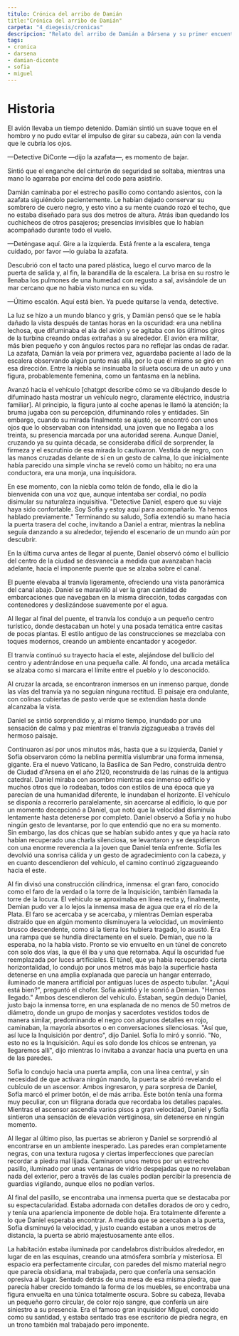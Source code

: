 ```yaml
---
titulo: Crónica del arribo de Damián
title:"Crónica del arribo de Damián"
carpeta: "4_diegesis/cronicas"
descripcion: "Relato del arribo de Damián a Dársena y su primer encuentro con la Inquisición, incluyendo a Sofía y el gran inquisidor Miguel. Historia inconclusa y central en el universo SyV."
tags:
- cronica
- darsena
- damian-diconte
- sofia
- miguel
---
```


# Historia

El avión llevaba un tiempo detenido. Damián sintió un suave toque en el hombro y no pudo evitar el impulso de girar su cabeza, aún con la venda que le cubría los ojos.

—Detective DiConte —dijo la azafata—, es momento de bajar.

Sintió que el enganche del cinturón de seguridad se soltaba, mientras una mano lo agarraba por encima del codo para asistirlo.

Damián caminaba por el estrecho pasillo como contando asientos, con la azafata siguiéndolo pacientemente. Le habían dejado conservar su sombrero de cuero negro, y esto vino a su mente cuando rozó el techo, que no estaba diseñado para sus dos metros de altura. Atrás iban quedando los cuchicheos de otros pasajeros; presencias invisibles que lo habían acompañado durante todo el vuelo.

­—Deténgase aquí. Gire a la izquierda. Está frente a la escalera, tenga cuidado, por favor —lo guiaba la azafata.

Descubrió con el tacto una pared plástica, luego el curvo marco de la puerta de salida y, al fin, la barandilla de la escalera. La brisa en su rostro le llenaba los pulmones de una humedad con regusto a sal, avisándole de un mar cercano que no había visto nunca en su vida.

—Último escalón. Aquí está bien. Ya puede quitarse la venda, detective.

La luz se hizo a un mundo blanco y gris, y Damián pensó que se le había dañado la vista después de tantas horas en la oscuridad: era una neblina lechosa, que difuminaba el ala del avión y se agitaba con los últimos giros de la turbina creando ondas extrañas a su alrededor. El avión era militar, más bien pequeño y con ángulos rectos para no reflejar las ondas de radar. La azafata, Damián la veía por primera vez, aguardaba paciente al lado de la escalera observando algún punto más allá, por lo que él mismo se giró en esa dirección. Entre la niebla se insinuaba la silueta oscura de un auto y una figura, probablemente femenina, como un fantasma en la neblina.

Avanzó hacia el vehículo [chatgpt describe cómo se va dibujando desde lo difuminado hasta mostrar un vehículo negro, claramente eléctrico, industria familiar]. Al principio, la figura junto al coche apenas le llamó la atención; la bruma jugaba con su percepción, difuminando roles y entidades. Sin embargo, cuando su mirada finalmente se ajustó, se encontró con unos ojos que lo observaban con intensidad, una joven que no llegaba a los treinta, su presencia marcada por una autoridad serena. Aunque Daniel, cruzando ya su quinta década, se consideraba difícil de sorprender, la firmeza y el escrutinio de esa mirada lo cautivaron. Vestida de negro, con las manos cruzadas delante de sí en un gesto de calma, lo que inicialmente había parecido una simple vincha se reveló como un hábito; no era una conductora, era una monja, una inquisidora.

En ese momento, con la niebla como telón de fondo, ella le dio la bienvenida con una voz que, aunque intentaba ser cordial, no podía disimular su naturaleza inquisitiva. "Detective Daniel, espero que su viaje haya sido confortable. Soy Sofía y estoy aquí para acompañarlo. Ya hemos hablado previamente." Terminando su saludo, Sofía extendió su mano hacia la puerta trasera del coche, invitando a Daniel a entrar, mientras la neblina seguía danzando a su alrededor, tejiendo el escenario de un mundo aún por descubrir.

En la última curva antes de llegar al puente, Daniel observó cómo el bullicio del centro de la ciudad se desvanecía a medida que avanzaban hacia adelante, hacia el imponente puente que se alzaba sobre el canal.

El puente elevaba al tranvía ligeramente, ofreciendo una vista panorámica del canal abajo. Daniel se maravilló al ver la gran cantidad de embarcaciones que navegaban en la misma dirección, todas cargadas con contenedores y deslizándose suavemente por el agua.

Al llegar al final del puente, el tranvía los condujo a un pequeño centro turístico, donde destacaban un hotel y una posada temática entre casitas de pocas plantas. El estilo antiguo de las construcciones se mezclaba con toques modernos, creando un ambiente encantador y acogedor.

El tranvía continuó su trayecto hacia el este, alejándose del bullicio del centro y adentrándose en una pequeña calle. Al fondo, una arcada metálica se alzaba como si marcara el límite entre el pueblo y lo desconocido.

Al cruzar la arcada, se encontraron inmersos en un inmenso parque, donde las vías del tranvía ya no seguían ninguna rectitud. El paisaje era ondulante, con colinas cubiertas de pasto verde que se extendían hasta donde alcanzaba la vista.

Daniel se sintió sorprendido y, al mismo tiempo, inundado por una sensación de calma y paz mientras el tranvía zigzagueaba a través del hermoso paisaje.

Continuaron así por unos minutos más, hasta que a su izquierda, Daniel y Sofía observaron cómo la neblina permitía vislumbrar una forma inmensa, gigante. Era el nuevo Vaticano, la Basílica de San Pedro, construida dentro de Ciudad d'Arsena en el año 2120, reconstruida de las ruinas de la antigua catedral. Daniel miraba con asombro mientras ese inmenso edificio y muchos otros que lo rodeaban, todos con estilos de una época que ya parecían de una humanidad diferente, le inundaban el horizonte. El vehículo se disponía a recorrerlo paralelamente, sin acercarse al edificio, lo que por un momento decepcionó a Daniel, que notó que la velocidad disminuía lentamente hasta detenerse por completo. Daniel observó a Sofía y no hubo ningún gesto de levantarse, por lo que entendió que no era su momento. Sin embargo, las dos chicas que se habían subido antes y que ya hacía rato habían recuperado una charla silenciosa, se levantaron y se despidieron con una enorme reverencia a la joven que Daniel tenía enfrente. Sofía les devolvió una sonrisa cálida y un gesto de agradecimiento con la cabeza, y en cuanto descendieron del vehículo, el camino continuó zigzagueando hacia el este.

Al fin divisó una construcción cilíndrica, inmensa: el gran faro, conocido como el faro de la verdad o la torre de la Inquisición, también llamada la torre de la locura. El vehículo se aproximaba en línea recta y, finalmente, Demian pudo ver a lo lejos la inmensa masa de agua que era el río de la Plata. El faro se acercaba y se acercaba, y mientras Demian esperaba distraído que en algún momento disminuyera la velocidad, un movimiento brusco descendente, como si la tierra los hubiera tragado, lo asustó. Era una rampa que se hundía directamente en el suelo. Demian, que no la esperaba, no la había visto. Pronto se vio envuelto en un túnel de concreto con solo dos vías, la que él iba y una que retornaba. Aquí la oscuridad fue reemplazada por luces artificiales. El túnel, que ya había recuperado cierta horizontalidad, lo condujo por unos metros más bajo la superficie hasta detenerse en una amplia explanada que parecía un hangar enterrado, iluminado de manera artificial por antiguas luces de aspecto tubular. "¿Aquí está bien?", preguntó el chofer. Sofía asintió y le sonrió a Demian. "Hemos llegado." Ambos descendieron del vehículo. Estaban, según dedujo Daniel, justo bajo la inmensa torre, en una esplanada de no menos de 50 metros de diámetro, donde un grupo de monjas y sacerdotes vestidos todos de manera similar, predominando el negro con algunos detalles en rojo, caminaban, la mayoría absortos o en conversaciones silenciosas. "Así que, así luce la Inquisición por dentro", dijo Daniel. Sofía lo miró y sonrió. "No, esto no es la Inquisición. Aquí es solo donde los chicos se entrenan, ya llegaremos allí", dijo mientras lo invitaba a avanzar hacia una puerta en una de las paredes.

Sofía lo condujo hacia una puerta amplia, con una línea central, y sin necesidad de que activara ningún mando, la puerta se abrió revelando el cubículo de un ascensor. Ambos ingresaron, y para sorpresa de Daniel, Sofía marcó el primer botón, el de más arriba. Este botón tenía una forma muy peculiar, con un filigrana dorada que recordaba los detalles papales. Mientras el ascensor ascendía varios pisos a gran velocidad, Daniel y Sofía sintieron una sensación de elevación vertiginosa, sin detenerse en ningún momento.

Al llegar al último piso, las puertas se abrieron y Daniel se sorprendió al encontrarse en un ambiente inesperado. Las paredes eran completamente negras, con una textura rugosa y ciertas imperfecciones que parecían recordar a piedra mal lijada. Caminaron unos metros por un estrecho pasillo, iluminado por unas ventanas de vidrio despejadas que no revelaban nada del exterior, pero a través de las cuales podían percibir la presencia de guardias vigilando, aunque ellos no podían verlos.

Al final del pasillo, se encontraba una inmensa puerta que se destacaba por su espectacularidad. Estaba adornada con detalles dorados de oro y cedro, y tenía una apariencia imponente de doble hoja. Era totalmente diferente a lo que Daniel esperaba encontrar. A medida que se acercaban a la puerta, Sofía disminuyó la velocidad, y justo cuando estaban a unos metros de distancia, la puerta se abrió majestuosamente ante ellos.

La habitación estaba iluminada por candelabros distribuidos alrededor, en lugar de en las esquinas, creando una atmósfera sombría y misteriosa. El espacio era perfectamente circular, con paredes del mismo material negro que parecía obsidiana, mal trabajada, pero que confería una sensación opresiva al lugar. Sentado detrás de una mesa de esa misma piedra, que parecía haber crecido tomando la forma de los muebles, se encontraba una figura envuelta en una túnica totalmente oscura. Sobre su cabeza, llevaba un pequeño gorro circular, de color rojo sangre, que confería un aire siniestro a su presencia. Era el famoso gran inquisidor Miguel, conocido como su santidad, y estaba sentado tras ese escritorio de piedra negra, en un trono también mal trabajado pero imponente.

